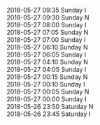 2018-05-27 09:35 Sunday  I  
2018-05-27 09:30 Sunday  N  
2018-05-27 08:00 Sunday  I  
2018-05-27 07:05 Sunday  N  
2018-05-27 07:00 Sunday  I  
2018-05-27 06:10 Sunday  N  
2018-05-27 06:05 Sunday  I  
2018-05-27 04:10 Sunday  N  
2018-05-27 04:05 Sunday  I  
2018-05-27 00:15 Sunday  N  
2018-05-27 00:10 Sunday  I  
2018-05-27 00:05 Sunday  N  
2018-05-27 00:00 Sunday  I  
2018-05-26 23:50 Saturday  N  
2018-05-26 23:45 Saturday  I  
